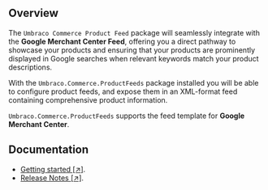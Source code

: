 ## Overview
The `Umbraco Commerce Product Feed` package will seamlessly integrate with the **Google Merchant Center Feed**, offering you a direct pathway to showcase your products and ensuring that your products are prominently displayed in Google searches when relevant keywords match your product descriptions.

With the `Umbraco.Commerce.ProductFeeds` package installed you will be able to configure product feeds, and expose them in an XML-format feed containing comprehensive product information.

`Umbraco.Commerce.ProductFeeds` supports the feed template for **Google Merchant Center**.

## Documentation
- [Getting started [↗]](https://docs.umbraco.com/umbraco-commerce-packages/product-feeds/installation).
- [Release Notes [↗]](https://github.com/umbraco/Umbraco.Commerce.ProductFeeds/releases).
